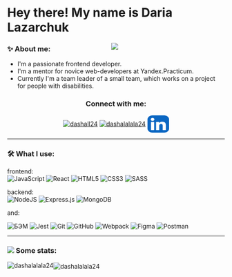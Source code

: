 

# Hey there! My name is Daria Lazarchuk
<!-- <p align="center">:sparkles: I am a passionate frontend developer :sparkles:</p>
<div id="header" align="center">
  <img src="https://media.giphy.com/media/VekcnHOwOI5So/giphy.gif" width="300"/>
</div>
<p align="center"> I'm mentor for novice web-developers at Yandex.Practicum. 
  Also now I'm a team leader of a small team, which works on a project for people with disabilities.  
</p> -->

<img width="263" src="https://media.giphy.com/media/VekcnHOwOI5So/giphy.gif" align="right" />

### :sparkles: About me:
- I'm a passionate frontend developer.
- I'm a mentor for novice web-developers at Yandex.Practicum.
- Currently I'm a team leader of a small team, which works on a project for people with disabilities.


<h3 align="center">Connect with me:</h3>
<p align="center">
<a href="https://t.me/dashall24" target="blank"><img align="center" src="https://cdn.icon-icons.com/icons2/2429/PNG/512/telegram_logo_icon_147228.png" alt="dashall24" height="40" width="40" /></a>
<a href="https://instagram.com/dashalalala24" target="blank"><img align="center" src="https://raw.githubusercontent.com/rahuldkjain/github-profile-readme-generator/master/src/images/icons/Social/instagram.svg" alt="dashalalala24" height="40" width="50" /></a>
<a href="https://linkedin.com/in/daria-lazarchuk" target="blank"><img align="center" src="https://raw.githubusercontent.com/tandpfun/skill-icons/47e2fb9bc1353315f589ad5ce992b4f7debf2e48/icons/LinkedIn.svg" alt="daria-lazarchuk" height="40" width="50" /></a>

</p>

---

### :hammer_and_wrench: What I use:

frontend:              
![JavaScript](https://img.shields.io/badge/javascript-36465D.svg?style=for-the-badge&logo=javascript&logoColor=8FD337)
![React](https://img.shields.io/badge/react-36465D.svg?style=for-the-badge&logo=react&logoColor=8FD337)
![HTML5](https://img.shields.io/badge/html5-36465D.svg?style=for-the-badge&logo=html5&logoColor=8FD337)
![CSS3](https://img.shields.io/badge/css3-36465D.svg?style=for-the-badge&logo=css3&logoColor=8FD337)
![SASS](https://img.shields.io/badge/sass-36465D.svg?style=for-the-badge&logo=sass&logoColor=8FD337)  

backend:  
![NodeJS](https://img.shields.io/badge/node.js-36465D?style=for-the-badge&logo=node.js&logoColor=8FD337)
![Express.js](https://img.shields.io/badge/express.js-36465D.svg?style=for-the-badge&logo=express&logoColor=8FD337)
![MongoDB](https://img.shields.io/badge/MongoDB-36465D.svg?style=for-the-badge&logo=mongodb&logoColor=8FD337)

and:  

![БЭМ](https://img.shields.io/badge/-BEM%20-36465D?style=for-the-badge&logo=BEM&logoColor=8FD337)
![Jest](https://img.shields.io/badge/jest-36465D.svg?style=for-the-badge&logo=jest&logoColor=8FD337)
![Git](https://img.shields.io/badge/git-36465D.svg?style=for-the-badge&logo=git&logoColor=8FD337)
![GitHub](https://img.shields.io/badge/github-36465D.svg?style=for-the-badge&logo=github&logoColor=8FD337)
![Webpack](https://img.shields.io/badge/webpack-36465D.svg?style=for-the-badge&logo=webpack&logoColor=8FD337)
![Figma](https://img.shields.io/badge/figma-36465D.svg?style=for-the-badge&logo=figma&logoColor=8FD337)
![Postman](https://img.shields.io/badge/Postman-36465D?style=for-the-badge&logo=postman&logoColor=8FD337)

<!--
<p align="left"> 

<a href="https://developer.mozilla.org/en-US/docs/Web/JavaScript" target="_blank" rel="noreferrer"> 
  <img src="https://raw.githubusercontent.com/devicons/devicon/master/icons/javascript/javascript-original.svg" alt="javascript" width="40" height="40"/> </a> 
  
<a href="https://reactjs.org" target="_blank" rel="noreferrer"> 
  <img src="https://user-images.githubusercontent.com/25181517/183897015-94a058a6-b86e-4e42-a37f-bf92061753e5.png" alt="react" width="40" height="40"/> </a> 
  
<a href="https://developer.mozilla.org/ru/docs/Learn/Getting_started_with_the_web/HTML_basics" target="_blank" rel="noreferrer"> 
  <img src="https://raw.githubusercontent.com/devicons/devicon/master/icons/html5/html5-original-wordmark.svg" alt="html5" width="40" height="40"/> </a> 
  
<a href="https://developer.mozilla.org/ru/docs/Learn/Getting_started_with_the_web/CSS_basics" target="_blank" rel="noreferrer"> 
  <img src="https://raw.githubusercontent.com/devicons/devicon/master/icons/css3/css3-original-wordmark.svg" alt="css3" width="40" height="40"/> </a> 
  
<a href="https://sass-lang.com" target="_blank" rel="noreferrer"> 
  <img src="https://raw.githubusercontent.com/devicons/devicon/master/icons/sass/sass-original.svg" alt="sass" width="40" height="40"/> </a> 

<a href="https://webpack.js.org" target="_blank" rel="noreferrer"> 
  <img src="https://user-images.githubusercontent.com/25181517/187955008-981340e6-b4cc-441b-80cf-7a5e94d29e7e.png" alt="webpack" width="40" height="40"/> </a> 
  
<a href="https://git-scm.com/" target="_blank" rel="noreferrer"> 
  <img src="https://www.vectorlogo.zone/logos/git-scm/git-scm-icon.svg" alt="git" width="40" height="40"/> </a>

</p>

-->

___

### <img src="https://media.giphy.com/media/WUlplcMpOCEmTGBtBW/giphy.gif" width="30"> Some stats:
<p>
  <img align="center" src="https://github-readme-stats.vercel.app/api/top-langs?username=dashalalala24&show_icons=true&locale=en&layout=compact" alt="dashalalala24" >
  <img align="left" src="https://github-readme-stats.vercel.app/api?username=dashalalala24&show_icons=true&locale=en" alt="dashalalala24" />
</p>



<!--
**dashalalala24/dashalalala24** is a ✨ _special_ ✨ repository because its `README.md` (this file) appears on your GitHub profile.

Here are some ideas to get you started:

- 🔭 I’m currently working on ...
- 🌱 I’m currently learning ...
- 👯 I’m looking to collaborate on ...
- 🤔 I’m looking for help with ...
- 💬 Ask me about ...
- 📫 How to reach me: ...
- 😄 Pronouns: ...
- ⚡ Fun fact: ...
-->
